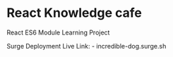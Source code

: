# React Knowledge cafe

React ES6 Module Learning Project

Surge Deployment Live Link: - incredible-dog.surge.sh
